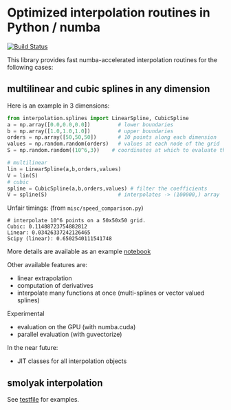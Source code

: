 # Optimized interpolation routines in Python / numba

[![Build Status](https://travis-ci.org/EconForge/interpolation.py.svg?branch=master)](https://travis-ci.org/EconForge/interpolation.py)

This library provides fast numba-accelerated interpolation routines
for the following cases:

## multilinear and cubic splines in any dimension

Here is an example in 3 dimensions:

```python
from interpolation.splines import LinearSpline, CubicSpline
a = np.array([0.0,0.0,0.0])         # lower boundaries
b = np.array([1.0,1.0,1.0])         # upper boundaries
orders = np.array([50,50,50])       # 10 points along each dimension
values = np.random.random(orders)   # values at each node of the grid
S = np.random.random((10^6,3))    # coordinates at which to evaluate the splines

# multilinear
lin = LinearSpline(a,b,orders,values)
V = lin(S)
# cubic
spline = CubicSpline(a,b,orders,values) # filter the coefficients
V = spline(S)                       # interpolates -> (100000,) array

```

Unfair timings: (from `misc/speed_comparison.py`)
```
# interpolate 10^6 points on a 50x50x50 grid.
Cubic: 0.11488723754882812
Linear: 0.03426337242126465
Scipy (linear): 0.6502540111541748
```

More details are available as an example [notebook](https://github.com/EconForge/interpolation.py/blob/master/examples/cubic_splines_python.ipynb)

Other available features are:
- linear extrapolation
- computation of derivatives
- interpolate many functions at once (multi-splines or vector valued splines)

Experimental
- evaluation on the GPU (with numba.cuda)
- parallel evaluation (with guvectorize)

In the near future:
- JIT classes for all interpolation objects




## smolyak interpolation

See [testfile](https://github.com/EconForge/interpolation.py/blob/master/interpolation/smolyak/tests/test_interp.py) for examples.
